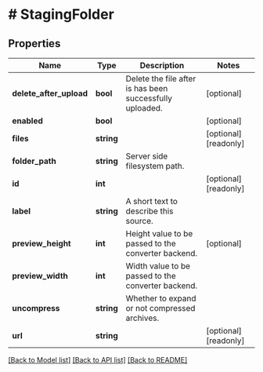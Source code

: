 # # StagingFolder

## Properties

Name | Type | Description | Notes
------------ | ------------- | ------------- | -------------
**delete_after_upload** | **bool** | Delete the file after is has been successfully uploaded. | [optional] 
**enabled** | **bool** |  | [optional] 
**files** | **string** |  | [optional] [readonly] 
**folder_path** | **string** | Server side filesystem path. | 
**id** | **int** |  | [optional] [readonly] 
**label** | **string** | A short text to describe this source. | 
**preview_height** | **int** | Height value to be passed to the converter backend. | [optional] 
**preview_width** | **int** | Width value to be passed to the converter backend. | 
**uncompress** | **string** | Whether to expand or not compressed archives. | 
**url** | **string** |  | [optional] [readonly] 

[[Back to Model list]](../../README.md#documentation-for-models) [[Back to API list]](../../README.md#documentation-for-api-endpoints) [[Back to README]](../../README.md)


